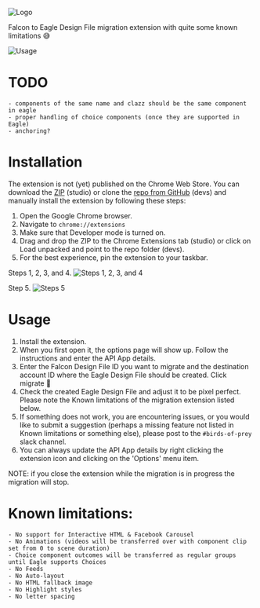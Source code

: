 ![Logo](https://github.com/celtra/birdsOfPrey/blob/master/assets/icon128.png)

Falcon to Eagle Design File migration extension with quite some known limitations 😅

![Usage](https://github.com/celtra/birdsOfPrey/blob/master/assets/falcon_to_eagle_migration.gif)

# TODO
    - components of the same name and clazz should be the same component in eagle
    - proper handling of choice components (once they are supported in Eagle)
    - anchoring?

# Installation
The extension is not (yet) published on the Chrome Web Store. You can download the [ZIP](https://drive.google.com/file/d/1deo_b8cliPp8AZ2w6N8ax5-sSB67nW8h/view?usp=drive_link) (studio) or clone the [repo from GitHub](https://github.com/celtra/birdsOfPrey) (devs) and manually install the extension by following these steps:
1. Open the Google Chrome browser.
2. Navigate to `chrome://extensions`
3. Make sure that Developer mode is turned on.
4. Drag and drop the ZIP to the Chrome Extensions tab (studio) or click on Load unpacked and point to the repo folder (devs).
5. For the best experience, pin the extension to your taskbar.

Steps 1, 2, 3, and 4.
![Steps 1, 2, 3, and 4](https://github.com/celtra/birdsOfPrey/blob/master/assets/install_extension.png)

Step 5.
![Steps 5](https://github.com/celtra/birdsOfPrey/blob/master/assets/pin_to_taskbar.png)

# Usage
1. Install the extension.
2. When you first open it, the options page will show up. Follow the instructions and enter the API App details.
3. Enter the Falcon Design File ID you want to migrate and the destination account ID where the Eagle Design File should be created. Click migrate 🚀
4. Check the created Eagle Design File and adjust it to be pixel perfect. Please note the Known limitations of the migration extension listed below.
5. If something does not work, you are encountering issues, or you would like to submit a suggestion (perhaps a missing feature not listed in Known limitations or something else), please post to the `#birds-of-prey` slack channel.
6. You can always update the API App details by right clicking the extension icon and clicking on the 'Options' menu item.

NOTE: if you close the extension while the migration is in progress the migration will stop.

# Known limitations:
    - No support for Interactive HTML & Facebook Carousel
    - No Animations (videos will be transferred over with component clip set from 0 to scene duration)
    - Choice component outcomes will be transferred as regular groups until Eagle supports Choices
    - No Feeds
    - No Auto-layout
    - No HTML fallback image
    - No Highlight styles
    - No letter spacing
